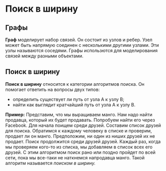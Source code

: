  # Поиск в ширину
 ## Графы
**Граф** моделирует набор связей. Он состоит из узлов и ребер. Узел может быть напрямую соединен с несколькими другими узлами. Эти узлы называются соседями. Графы использются для моделирования связей между разными объектами. 
## Поиск в ширину 
**Поиск в ширину** относится к категории алгоритмов поиска. Он помогает ответить на вопросы двух типов:
* определить существует ли путь от узла A к узлу B;
* найти как выглядит кратчайший путь от узла A к узлу B.

**Пример:**
Представим, что мы выращиваем манго. Нам надо найти продавца, который их будет продавать. Попробуем найти его через Facebook. Для начала поищем среди друзей. Составим список друзей для поиска. Обратимся к каждому человеку в списке и проверим, продает ли он манго. Предположим, ни один из ниших друзей их не продает. Поиск продолжится среди друзей друзей. Каждый раз, когда мы проверяем кого-то из списка, мы добавляем в список всех его друзей. С этим алгоритмом поиск рано или поздно пройдет по всей сети, пока мы все-таки не наткнемся напродавца манго. Такой алгоритм называется _поиском в ширину._ 

